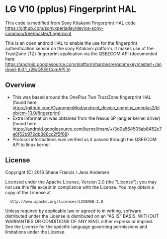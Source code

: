 # LG V10 (pplus) Fingerprint HAL #

This code is modified from Sony Kitakami Fingerprint HAL code https://github.com/sonyxperiadev/device-sony-common/tree/master/fingerprint

This is an open android HAL to enable the use for the fingerprint authentication sensor on the sony Kitakami platform.
It makes use of the TrustZone (TZ) fingerprint application via the QSEECOM API (documented here https://android.googlesource.com/platform/hardware/qcom/keymaster/+/android-6.0.1_r26/QSEEComAPI.h)

## Overview ##

* This was based around the OnePlus Two TrustZone fingerprint HAL (found here https://github.com/CyanogenMod/android_device_oneplus_oneplus2/blob/cm-13.0/fingerprint)
* Extra information was obtained from the Nexus 6P (angler kernel driver) (found here https://android.googlesource.com/kernel/msm/+/3d0a564505ab8452e7e6f52b972db386cc2f5f69)
* Protocol informations was verified as it passed through the QSEECOM API to linux kernel


## License ##

Copyright (C) 2016 Shane Francis / Jens Andersen

Licensed under the Apache License, Version 2.0 (the "License");
you may not use this file except in compliance with the License.
You may obtain a copy of the License at

      http://www.apache.org/licenses/LICENSE-2.0

Unless required by applicable law or agreed to in writing, software
distributed under the License is distributed on an "AS IS" BASIS,
WITHOUT WARRANTIES OR CONDITIONS OF ANY KIND, either express or implied.
See the License for the specific language governing permissions and
limitations under the License.

